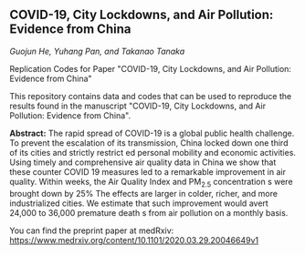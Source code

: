 ## COVID-19, City Lockdowns, and Air Pollution: Evidence from China
*Guojun He, Yuhang Pan, and Takanao Tanaka*

Replication Codes for Paper "COVID-19, City Lockdowns, and Air Pollution: Evidence from China"

This repository contains data and codes that can be used to reproduce the results found in the manuscript "COVID-19, City Lockdowns, and Air Pollution: Evidence from China". 

**Abstract:** The rapid spread of COVID-19 is a global public health challenge. To prevent the escalation of its transmission, China locked down one third of its cities and strictly restrict ed personal mobility and economic activities. Using timely and comprehensive air quality data in China we show that these counter COVID 19 measures led to a remarkable improvement in air quality. Within weeks, the Air Quality Index and PM<sub>2.5</sub> concentration s were brought down by 25\% The effects are larger in colder, richer, and more industrialized cities. We estimate that such improvement would avert 24,000 to 36,000 premature death s from air pollution on a monthly basis.



You can find the preprint paper at medRxiv: https://www.medrxiv.org/content/10.1101/2020.03.29.20046649v1